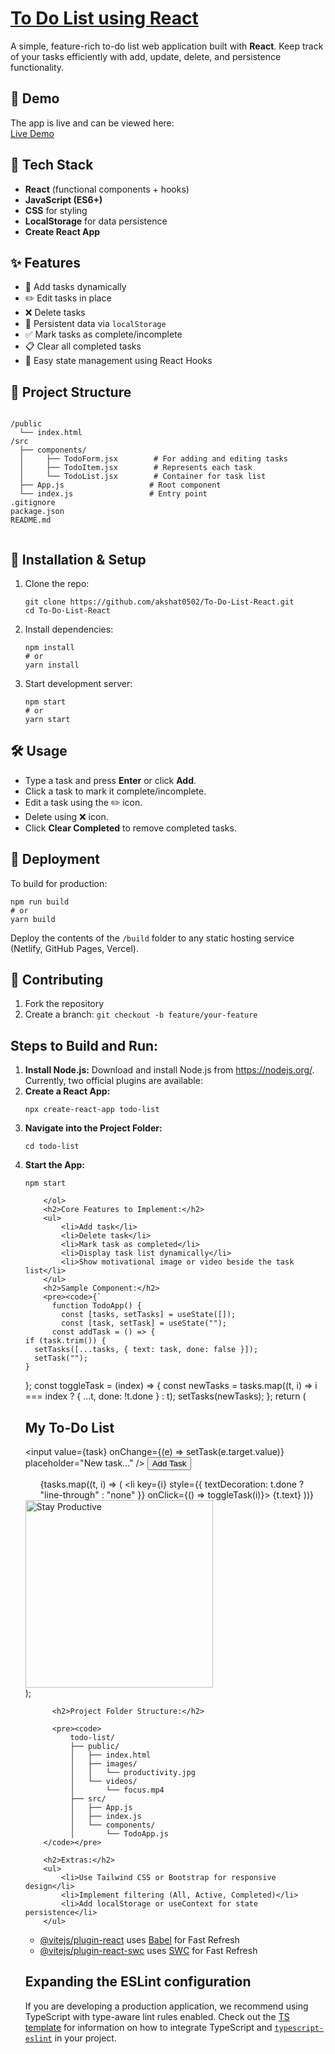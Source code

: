 <h1>
  <a href = "https://to-do-list-react-six-lime.vercel.app/">To Do List using React</a>
</h1>
<p>
    A simple, feature-rich to-do list web application built with <strong>React</strong>. 
    Keep track of your tasks efficiently with add, update, delete, and persistence functionality.
  </p>

<h2>🚀 Demo</h2>
<p>
  The app is live and can be viewed here: <br />
  <a href="https://to-do-list-react-six-lime.vercel.app/" target="_blank">Live Demo</a>
</p>
<h2>🧱 Tech Stack</h2>
<ul>
    <li><strong>React</strong> (functional components + hooks)</li>
    <li><strong>JavaScript (ES6+)</strong></li>
    <li><strong>CSS</strong> for styling</li>
    <li><strong>LocalStorage</strong> for data persistence</li>
    <li><strong>Create React App</strong></li>
  </ul>
  <h2>✨ Features</h2>
  <ul>
    <li>🔹 Add tasks dynamically</li>
    <li>✏️ Edit tasks in place</li>
    <li>❌ Delete tasks</li>
    <li>🧠 Persistent data via <code>localStorage</code></li>
    <li>✅ Mark tasks as complete/incomplete</li>
    <li>📋 Clear all completed tasks</li>
    <li>🧩 Easy state management using React Hooks</li>
  </ul>
  <h2>📁 Project Structure</h2>
  <pre><code>
/public
  └── index.html
/src
  ├── components/
  │     ├── TodoForm.jsx        # For adding and editing tasks
  │     ├── TodoItem.jsx        # Represents each task
  │     └── TodoList.jsx        # Container for task list
  ├── App.js                   # Root component
  └── index.js                 # Entry point
.gitignore
package.json
README.md
  </code></pre>
<h2>🔧 Installation & Setup</h2>
<ol>
    <li>Clone the repo:
      <pre><code>git clone https://github.com/akshat0502/To-Do-List-React.git
cd To-Do-List-React</code></pre>
    </li>
    <li>Install dependencies:
      <pre><code>npm install
# or
yarn install</code></pre>
    </li>
  <li>Start development server:
      <pre><code>npm start
# or
yarn start</code></pre>
    </li>
  </ol>
<h2>🛠 Usage</h2>
<ul>
  <li>Type a task and press <strong>Enter</strong> or click <strong>Add</strong>.</li>
  <li>Click a task to mark it complete/incomplete.</li>
  <li>Edit a task using the ✏️ icon.</li>
  <li>Delete using ❌ icon.</li>
  <li>Click <strong>Clear Completed</strong> to remove completed tasks.</li>
</ul>
  <h2>🧩 Deployment</h2>
<p>To build for production:</p>
<pre><code>npm run build
# or
yarn build</code></pre>
<p>
    Deploy the contents of the <code>/build</code> folder to any static hosting service (Netlify, GitHub Pages, Vercel).
  </p>
 <h2>🤝 Contributing</h2>
<ol>
    <li>Fork the repository</li>
    <li>Create a branch: <code>git checkout -b feature/your-feature</code></li>
    
  </ol>

  
<h2>Steps to Build and Run:</h2>
<ol>
            <li><b>Install Node.js:</b> Download and install Node.js from <a href="https://nodejs.org/">https://nodejs.org/</a>.</li>
Currently, two official plugins are available:
<li><b>Create a React App:</b>
                <pre><code>npx create-react-app todo-list</code></pre>
            </li>
  <li><b>Navigate into the Project Folder:</b>
                <pre><code>cd todo-list</code></pre>
            </li>
  <li><b>Start the App:</b>
                <pre><code>npm start</code></pre>
            </li>
  
        </ol>
        <h2>Core Features to Implement:</h2>
        <ul>
            <li>Add task</li>
            <li>Delete task</li>
            <li>Mark task as completed</li>
            <li>Display task list dynamically</li>
            <li>Show motivational image or video beside the task list</li>
        </ul>
        <h2>Sample Component:</h2>
        <pre><code>{`
          function TodoApp() {
            const [tasks, setTasks] = useState([]);
            const [task, setTask] = useState("");
          const addTask = () => {
    if (task.trim()) {
      setTasks([...tasks, { text: task, done: false }]);
      setTask("");
    }
  };
          const toggleTask = (index) => {
    const newTasks = tasks.map((t, i) => i === index ? { ...t, done: !t.done } : t);
    setTasks(newTasks);
  };
return (
    <div>
      <h2>My To-Do List</h2>
      <input value={task} onChange={(e) => setTask(e.target.value)} placeholder="New task..." />
      <button onClick={addTask}>Add Task</button>
      <ul>
        {tasks.map((t, i) => (
          <li key={i} style={{ textDecoration: t.done ? "line-through" : "none" }} onClick={() => toggleTask(i)}>
            {t.text}
          </li>
        ))}
      </ul>
      <img src="/images/productivity.jpg" alt="Stay Productive" width="300" />
    </div>
);
          </code></pre>

          <h2>Project Folder Structure:</h2>

          <pre><code>
              todo-list/
              ├── public/
              │   ├── index.html
              │   ├── images/
              │   │   └── productivity.jpg
              │   └── videos/
              │       └── focus.mp4
              ├── src/
              │   ├── App.js
              │   ├── index.js
              │   └── components/
              │       └── TodoApp.js
        </code></pre>

        <h2>Extras:</h2>
        <ul>
            <li>Use Tailwind CSS or Bootstrap for responsive design</li>
            <li>Implement filtering (All, Active, Completed)</li>
            <li>Add localStorage or useContext for state persistence</li>
        </ul>
- [@vitejs/plugin-react](https://github.com/vitejs/vite-plugin-react/blob/main/packages/plugin-react) uses [Babel](https://babeljs.io/) for Fast Refresh
- [@vitejs/plugin-react-swc](https://github.com/vitejs/vite-plugin-react/blob/main/packages/plugin-react-swc) uses [SWC](https://swc.rs/) for Fast Refresh

## Expanding the ESLint configuration

If you are developing a production application, we recommend using TypeScript with type-aware lint rules enabled. Check out the [TS template](https://github.com/vitejs/vite/tree/main/packages/create-vite/template-react-ts) for information on how to integrate TypeScript and [`typescript-eslint`](https://typescript-eslint.io) in your project.
